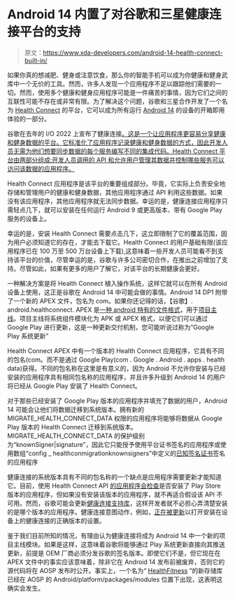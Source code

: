 # Android 14 内置了对谷歌和三星健康连接平台的支持

> 原文：<https://www.xda-developers.com/android-14-health-connect-built-in/>

如果你真的想减肥、健身或注意饮食，那么你的智能手机可以成为你健康和健身武库中一个无价的工具。然而，许多人发现一个应用程序不足以跟踪他们需要的一切。然而，使用多个健康和健身应用程序可能是一件痛苦的事情，因为它们之间的互联性可能不存在或非常有限。为了解决这个问题，谷歌和三星合作开发了一个名为 [Health Connect](https://www.xda-developers.com/health-connect/) 的平台，它可以成为所有运行 [Android 14](https://www.xda-developers.com/android-14/) 的设备的开箱即用体验的一部分。

谷歌在去年的 I/O 2022 上宣布了健康连接[。这是一个让应用程序更容易分享健康和健身数据的平台。它标准化了应用程序记录健康和健身数据的方式，因此开发人员无需为他们想要同步数据的每个服务编写不同的集成代码。Health Connect 平台由两部分组成:开发人员调用的 API 和允许用户管理其数据并控制哪些服务可以访问该数据的应用程序。](https://www.xda-developers.com/google-samsung-health-connect-api/)

Health Connect 应用程序是该平台的重要组成部分。毕竟，它实际上负责安全地存储和管理用户的健康和健身数据，其他应用程序通过 API 利用这些数据。如果没有该应用程序，其他应用程序就无法同步数据。幸运的是，健康连接应用程序只需轻点几下，就可以安装在任何运行 Android 9 或更高版本、带有 Google Play 服务的设备上。

幸运的是，安装 Health Connect 需要点击几下，这立即限制了它的覆盖范围，因为用户必须知道它的存在，才能去下载它。Health Connect 的用户基础有限(该应用程序已在 100 万至 500 万台设备上下载),这意味着一些开发人员可能看不到支持该平台的价值，尽管幸运的是，谷歌与许多公司密切合作，在推出之前增加了支持。尽管如此，如果有更多的用户了解它，对该平台的长期健康会更好。

一种解决方案是将 Health Connect 植入操作系统，这样它就可以在所有 Android 设备上使用，这正是谷歌在 Android 14 中可能会做的事情。Android 14 DP1 附带了一个新的 APEX 文件，包名为 com。如果你还记得的话，【谷歌】. android.healthconnect. APEX 是[一种 android 特有的文件格式](https://blog.esper.io/what-is-project-mainline/#the-structure-of-apex-packages)，用于[项目主线](https://www.xda-developers.com/android-project-mainline-modules-explanation/)。项目主线将系统组件模块化为 APK 或 APEX 格式，以便它们可以通过 Google Play 进行更新，这是一种更新交付机制，您可能听说过称为“Google Play 系统更新”

Health Connect APEX 中有一个版本的 Health Connect 应用程序，它具有不同的包名(com。而不是通过 Google Play(com . Google . Android . apps . health data)获得。不同的包名称在这里是有意义的，因为 Android 不允许你安装与已经安装的应用程序具有相同包名称的应用程序，并且许多升级到 Android 14 的用户将已经从 Google Play 安装了 Health Connect。

对于那些已经安装了 Google Play 版本的应用程序并填充了数据的用户，Android 14 可能会让他们将数据迁移到系统版本。拥有新的 MIGRATE_HEALTH_CONNECT_DATA 权限的应用程序将能够将数据从 Google Play 版本的 Health Connect 迁移到系统版本。MIGRATE_HEALTH_CONNECT_DATA 的保护级别为“knownSigner|signature”，因此它只能授予使用平台证书签名的应用程序或使用数组“config _ healthconmigrationknownsigners”中定义的[已知签名证书](https://developer.android.com/guide/topics/permissions/defining#grant-signature-permissions)签名的应用程序

健康连接的系统版本具有不同的包名称的一个缺点是应用程序需要更新才能知道它。目前，使用 Health Connect API [的应用程序会检查](https://developer.android.com/guide/health-and-fitness/health-connect/get-started#step_2_get_health_connect_client)是否安装了 Play Store 版本的应用程序，但如果没有安装该版本的应用程序，就不再适合假设该 API 不可用。然而，谷歌可能会更新[健康连接支持库](https://developer.android.com/jetpack/androidx/releases/health-connect)，这样开发者就不必担心弄清楚安装的是哪个版本的应用程序。健康连接意图动作，例如，[正在被更新](https://android-review.googlesource.com/c/platform/frameworks/support/+/2417359)以打开安装在设备上的健康连接的正确版本的设置。

鉴于我们目前所知的情况，有理由认为健康连接将成为 Android 14 中一个新的项目主线模块。如果是这样，这意味着谷歌将能够通过 Play 系统更新直接向其推送更新，前提是 OEM 厂商必须分发谷歌的签名版本。即使它们不是，但它现在在 APEX 文件中的事实应该意味着，除非它在 Android 14 发布前被废弃，否则它的源代码将在 AOSP 发布时公开。事实上，一个名为“ [HealthFitness](https://android.googlesource.com/platform/packages/modules/HealthFitness/) ”的新存储库已经在 AOSP 的 Android/platform/packages/modules 位置下出现，这表明这确实会发生。